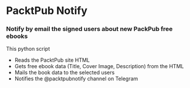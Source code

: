 # PacktPub Notify
### Notify by email the signed users about new PackPub free ebooks

This python script
* Reads the PacktPub site HTML
* Gets free ebook data (Title, Cover Image, Description) from the HTML
* Mails the book data to the selected users
* Notifies the @packtpubnotify channel on Telegram
